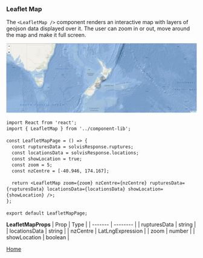 ### Leaflet Map
The `<LeafletMap />` component renders an interactive map with layers of geojson data displayed over it. The user can zoom in or out, move around the map and make it full screen.

![Leaflet Map Demo](../images/LeafletMapDemo.png)

```
import React from 'react';
import { LeafletMap } from '../component-lib';

const LeafletMapPage = () => {
  const rupturesData = solvisResponse.ruptures;
  const locationsData = solvisResponse.locations;
  const showLocation = true;
  const zoom = 5;
  const nzCentre = [-40.946, 174.167];

  return <LeafletMap zoom={zoom} nzCentre={nzCentre} rupturesData={rupturesData} locationsData={locationsData} showLocation={showLocation} />;
};

export default LeafletMapPage;
```

**LeafletMapProps**
| Prop | Type |
| ------- | -------- |
| rupturesData | string |
| locationsData | string |
| nzCentre | LatLngExpression |
| zoom | number |
| showLocation | boolean |

[Home](../../README.md)